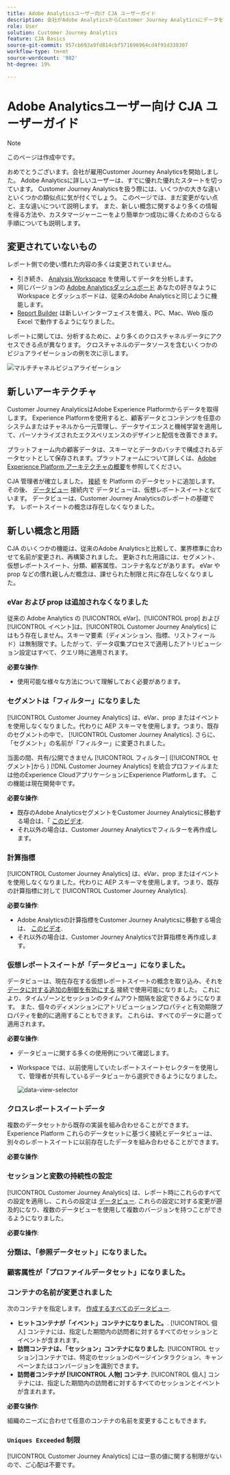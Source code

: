 ```yaml
---
title: Adobe Analyticsユーザー向け CJA ユーザーガイド
description: 会社がAdobe AnalyticsからCustomer Journey Analyticsにデータを移動する際に、ユーザーの観点から考慮すべき事項
role: User
solution: Customer Journey Analytics
feature: CJA Basics
source-git-commit: 957cb693a9fd814cbf571696964cd4f91d338307
workflow-type: tm+mt
source-wordcount: '982'
ht-degree: 19%

---
```



# Adobe Analyticsユーザー向け CJA ユーザーガイド

>[!NOTE]
>
>このページは作成中です。

おめでとうございます。会社が雇用Customer Journey Analyticsを開始しました。 Adobe Analyticsに詳しいユーザーは、すでに優れた優れたスタートを切っています。 Customer Journey Analyticsを扱う際には、いくつかの大きな違いといくつかの類似点に気が付くでしょう。 このページでは、まだ変更がない点と、主な違いについて説明します。 また、新しい概念に関するより多くの情報を得る方法や、カスタマージャーニーをより簡単かつ成功に導くためのさらなる手順についても説明します。

## 変更されていないもの

レポート側での使い慣れた内容の多くは変更されていません。

* 引き続き、 [Analysis Workspace](/help/analysis-workspace/home.md) を使用してデータを分析します。
* 同じバージョンの [Adobe Analyticsダッシュボード](/help/mobile-app/home.md) あなたの好きなように Workspace とダッシュボードは、従来のAdobe Analyticsと同じように機能します。
* [Report Builder](/help/report-builder/report-buider-overview.md) は新しいインターフェイスを備え、PC、Mac、Web 版の Excel で動作するようになりました。

レポートに関しては、分析するために、より多くのクロスチャネルデータにアクセスできる点が異なります。 クロスチャネルのデータソースを含むいくつかのビジュアライゼーションの例を次に示します。

![マルチチャネルビジュアライゼーション](assets/cross-channel.png)

## 新しいアーキテクチャ

Customer Journey AnalyticsはAdobe Experience Platformからデータを取得します。 Experience Platformを使用すると、顧客データとコンテンツを任意のシステムまたはチャネルから一元管理し、データサイエンスと機械学習を適用して、パーソナライズされたエクスペリエンスのデザインと配信を改善できます。

プラットフォーム内の顧客データは、スキーマとデータのバッチで構成されるデータセットとして保存されます。プラットフォームについて詳しくは、[Adobe Experience Platform アーキテクチャの概要](https://experienceleague.adobe.com/docs/platform-learn/tutorials/intro-to-platform/basic-architecture.html?lang=en)を参照してください。

CJA 管理者が確立しました。 [接続](/help/connections/create-connection.md) を Platform のデータセットに追加します。 その後、 [データビュー](/help/data-views/data-views.md) 接続内で データビューは、仮想レポートスイートと似ています。 データビューは、Customer Journey Analyticsのレポートの基礎です。 レポートスイートの概念は存在しなくなりました。

## 新しい概念と用語

CJA のいくつかの機能は、従来のAdobe Analyticsと比較して、業界標準に合わせて名前が変更され、再構築されました。 更新された用語には、セグメント、仮想レポートスイート、分類、顧客属性、コンテナ名などがあります。 eVar や prop などの慣れ親しんだ概念は、課せられた制限と共に存在しなくなりました。

### eVar および prop は追加されなくなりました

従来の Adobe Analytics の [!UICONTROL eVar]、[!UICONTROL prop] および[!UICONTROL イベント]は、[!UICONTROL Customer Journey Analytics] にはもう存在しません。スキーマ要素（ディメンション、指標、リストフィールド）は無制限です。したがって、データ収集プロセスで適用したアトリビューション設定はすべて、クエリ時に適用されます。

**必要な操作**:

* 使用可能な様々な方法について理解しておく必要があります。

### セグメントは「フィルター」になりました

[!UICONTROL Customer Journey Analytics] は、eVar、prop またはイベントを使用しなくなりました。代わりに AEP スキーマを使用します。つまり、既存のセグメントの中で、 [!UICONTROL Customer Journey Analytics]. さらに、「セグメント」の名前が「フィルター」に変更されました。

当面の間、共有/公開できません [!UICONTROL フィルター] ([!UICONTROL セグメント]から ) [!DNL Customer Journey Analytics] を統合プロファイルまたは他のExperience CloudアプリケーションにExperience Platformします。 この機能は現在開発中です。

**必要な操作**:

* 既存のAdobe AnalyticsセグメントをCustomer Journey Analyticsに移動する場合は、「 [このビデオ](https://experienceleague.adobe.com/docs/customer-journey-analytics-learn/tutorials/moving-adobe-analytics-segments-to-customer-journey-analytics.html?lang=ja).
* それ以外の場合は、Customer Journey Analyticsでフィルターを再作成します。

### 計算指標

[!UICONTROL Customer Journey Analytics] は、eVar、prop またはイベントを使用しなくなりました。代わりに AEP スキーマを使用します。つまり、既存の計算指標に対して [!UICONTROL Customer Journey Analytics].

**必要な操作**:

* Adobe Analyticsの計算指標をCustomer Journey Analyticsに移動する場合は、 [このビデオ](https://experienceleague.adobe.com/docs/customer-journey-analytics-learn/tutorials/moving-your-calculated-metrics-from-adobe-analytics-to-customer-journey-analytics.html?lang=ja).
* それ以外の場合は、Customer Journey Analyticsで計算指標を再作成します。

### 仮想レポートスイートが「データビュー」になりました。

データビューは、現在存在する仮想レポートスイートの概念を取り込み、それを [データに対する追加の制御を有効にする](/help/data-views/create-dataview.md) 接続で使用可能になりました。 これにより、タイムゾーンとセッションのタイムアウト間隔を設定できるようになります。 また、個々のディメンションにアトリビューションプロパティと有効期限プロパティを動的に適用することもできます。 これらは、すべてのデータに遡って適用されます。

**必要な操作**:

* データビューに関する多くの使用例について確認します。
* Workspace では、以前使用していたレポートスイートセレクターを使用して、管理者が共有しているデータビューから選択できるようになりました。

   ![data-view-selector](assets/data-views.png)

### クロスレポートスイートデータ

複数のデータセットから既存の実装を組み合わせることができます。Experience Platform これらのデータセットに基づく接続とデータビューは、別々のレポートスイートに以前存在したデータを組み合わせることができます。

**必要な操作**:


### セッションと変数の持続性の設定

[!UICONTROL Customer Journey Analytics] は、レポート時にこれらのすべての設定を適用し、これらの設定は [データビュー](help/data-views/component-settings/persistence.md). これらの設定に対する変更が遡及的になり、複数のデータビューを使用して複数のバージョンを持つことができるようになりました。

**必要な操作**:


### 分類は、「参照データセット」になりました。

### 顧客属性が「プロファイルデータセット」になりました。


### コンテナの名前が変更されました

次のコンテナを指定します。 [作成するすべてのデータビュー](https://experienceleague.adobe.com/docs/analytics-platform/using/cja-dataviews/create-dataview.html?lang=en#containers).
* **ヒットコンテナが「イベント」コンテナになりました。**. [!UICONTROL 個人] コンテナには、指定した期間内の訪問者に対するすべてのセッションとイベントが含まれます。
* **訪問コンテナは、「セッション」コンテナになりました**. [!UICONTROL セッション]コンテナでは、特定のセッションのページインタラクション、キャンペーンまたはコンバージョンを識別できます。
* **訪問者コンテナが [!UICONTROL 人物] コンテナ**. [!UICONTROL 個人] コンテナには、指定した期間内の訪問者に対するすべてのセッションとイベントが含まれます。

**必要な操作**:

組織のニーズに合わせて任意のコンテナの名前を変更することもできます。


### `Uniques Exceeded` 制限

[!UICONTROL Customer Journey Analytics] には一意の値に関する制限がないので、ご心配は不要です。
